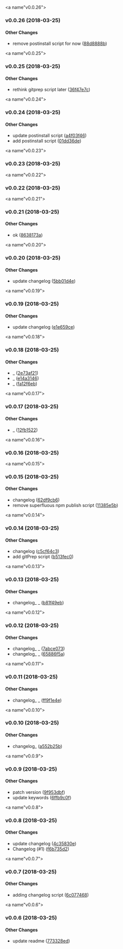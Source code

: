 <a name"v0.0.26"></a>
### v0.0.26 (2018-03-25)


#### Other Changes

* remove postinstall script for now ([88d8888b](https://github.com/jforaker/boilr-module/commit/88d8888b))

<a name"v0.0.25"></a>
### v0.0.25 (2018-03-25)


#### Other Changes

* rethink gitprep script later ([36f47e7c](https://github.com/jforaker/boilr-module/commit/36f47e7c))

<a name"v0.0.24"></a>
### v0.0.24 (2018-03-25)


#### Other Changes

* update postinstall script ([a4f03f46](https://github.com/jforaker/boilr-module/commit/a4f03f46))
* add postinstall script ([01dd36de](https://github.com/jforaker/boilr-module/commit/01dd36de))

<a name"v0.0.23"></a>
### v0.0.23 (2018-03-25)

<a name"v0.0.22"></a>
### v0.0.22 (2018-03-25)

<a name"v0.0.21"></a>
### v0.0.21 (2018-03-25)


#### Other Changes

* ok ([8638173a](https://github.com/jforaker/boilr-module/commit/8638173a))

<a name"v0.0.20"></a>
### v0.0.20 (2018-03-25)


#### Other Changes

* update changelog ([5bb01d4e](https://github.com/jforaker/boilr-module/commit/5bb01d4e))

<a name"v0.0.19"></a>
### v0.0.19 (2018-03-25)


#### Other Changes

* update changelog ([e1e659ce](https://github.com/jforaker/boilr-module/commit/e1e659ce))

<a name"v0.0.18"></a>
### v0.0.18 (2018-03-25)


#### Other Changes

* _ ([2e73af21](https://github.com/jforaker/boilr-module/commit/2e73af21))
* _ ([e14a3146](https://github.com/jforaker/boilr-module/commit/e14a3146))
* _ ([fa12f6eb](https://github.com/jforaker/boilr-module/commit/fa12f6eb))

<a name"v0.0.17"></a>
### v0.0.17 (2018-03-25)


#### Other Changes

* _ ([12fb1522](https://github.com/jforaker/boilr-module/commit/12fb1522))

<a name"v0.0.16"></a>
### v0.0.16 (2018-03-25)

<a name"v0.0.15"></a>
### v0.0.15 (2018-03-25)


#### Other Changes

* changelog ([62df9cb6](https://github.com/jforaker/boilr-module/commit/62df9cb6))
* remove superfluous npm publish script ([11385e5b](https://github.com/jforaker/boilr-module/commit/11385e5b))

<a name"v0.0.14"></a>
### v0.0.14 (2018-03-25)


#### Other Changes

* changelog ([c5cf64c3](https://github.com/jforaker/boilr-module/commit/c5cf64c3))
* add gitPrep script ([b513fec0](https://github.com/jforaker/boilr-module/commit/b513fec0))

<a name"v0.0.13"></a>
### v0.0.13 (2018-03-25)


#### Other Changes

* changelog_ _ ([b81f49eb](https://github.com/jforaker/boilr-module/commit/b81f49eb))

<a name"v0.0.12"></a>
### v0.0.12 (2018-03-25)


#### Other Changes

* changelog_ _ ([7abce073](https://github.com/jforaker/boilr-module/commit/7abce073))
* changelog_ _ ([65886f5a](https://github.com/jforaker/boilr-module/commit/65886f5a))

<a name"v0.0.11"></a>
### v0.0.11 (2018-03-25)


#### Other Changes

* changelog_ _ ([ff9f1e4e](https://github.com/jforaker/boilr-module/commit/ff9f1e4e))

<a name"v0.0.10"></a>
### v0.0.10 (2018-03-25)


#### Other Changes

* changelog_ ([a552b25b](https://github.com/jforaker/boilr-module/commit/a552b25b))

<a name"v0.0.9"></a>
### v0.0.9 (2018-03-25)


#### Other Changes

* patch version ([9f953dbf](https://github.com/jforaker/boilr-module/commit/9f953dbf))
* update keywords ([6ffb9c0f](https://github.com/jforaker/boilr-module/commit/6ffb9c0f))

<a name"v0.0.8"></a>
### v0.0.8 (2018-03-25)


#### Other Changes

* update changelog ([4c35830e](https://github.com/jforaker/boilr-module/commit/4c35830e))
* Changelog (#1) ([f6b735d2](https://github.com/jforaker/boilr-module/commit/f6b735d2))

<a name"v0.0.7"></a>
### v0.0.7 (2018-03-25)


#### Other Changes

* adding changelog script ([6c077468](https://github.com/jforaker/boilr-module/commit/6c077468))

<a name"v0.0.6"></a>
### v0.0.6 (2018-03-25)


#### Other Changes

* update readme ([773328ed](https://github.com/jforaker/boilr-module/commit/773328ed))


